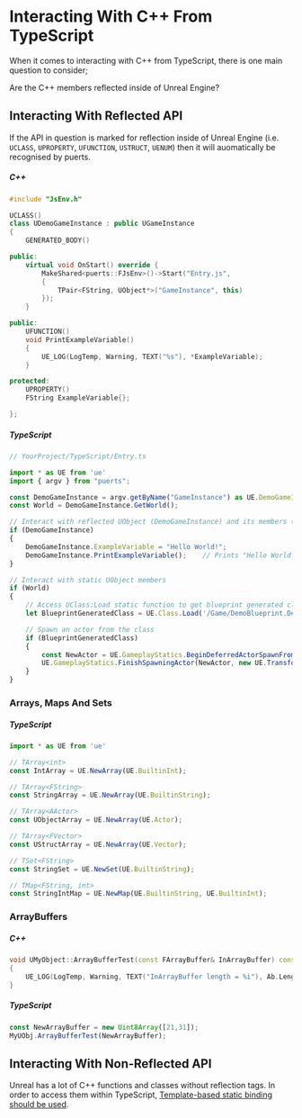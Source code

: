 # Interacting With C++ From TypeScript

When it comes to interacting with C++ from TypeScript, there is one main question to consider;

Are the C++ members reflected inside of Unreal Engine?

## Interacting With Reflected API
If the API in question is marked for reflection inside of Unreal Engine (i.e. `UCLASS`, `UPROPERTY`, `UFUNCTION`, `USTRUCT`, `UENUM`) then it will auomatically be recognised by puerts.

##### C++
``` c++
#include "JsEnv.h"

UCLASS()
class UDemoGameInstance : public UGameInstance
{
    GENERATED_BODY()

public:
    virtual void OnStart() override {
        MakeShared<puerts::FJsEnv>()->Start("Entry.js", 
        {
            TPair<FString, UObject*>("GameInstance", this)
        });
    }

public:
    UFUNCTION()
    void PrintExampleVariable()
    {
        UE_LOG(LogTemp, Warning, TEXT("%s"), *ExampleVariable);
    }

protected:
    UPROPERTY()
    FString ExampleVariable{};

};
```
##### TypeScript
``` typescript
// YourProject/TypeScript/Entry.ts

import * as UE from 'ue'
import { argv } from "puerts";

const DemoGameInstance = argv.getByName("GameInstance") as UE.DemoGameInstance;
const World = DemoGameInstance.GetWorld();

// Interact with reflected UObject (DemoGameInstance) and its members (UFUNCTION, UPROPERTY)
if (DemoGameInstance)
{
    DemoGameInstance.ExampleVariable = "Hello World!";
    DemoGameInstance.PrintExampleVariable();    // Prints "Hello World!" to U.E console
}

// Interact with static UObject members
if (World)
{
    // Access UClass:Load static function to get blueprint generated class
    let BlueprintGeneratedClass = UE.Class.Load('/Game/DemoBlueprint.DemoBlueprint_C');

    // Spawn an actor from the class
    if (BlueprintGeneratedClass)
    {
        const NewActor = UE.GameplayStatics.BeginDeferredActorSpawnFromClass(World, BlueprintGeneratedClass, null);       
        UE.GameplayStatics.FinishSpawningActor(NewActor, new UE.Transform(new UE.Vector(0, 0, 0)));
    }
}
```

### Arrays, Maps And Sets
##### TypeScript
``` typescript
import * as UE from 'ue'

// TArray<int>
const IntArray = UE.NewArray(UE.BuiltinInt);

// TArray<FString>
const StringArray = UE.NewArray(UE.BuiltinString);

// TArray<AActor>
const UObjectArray = UE.NewArray(UE.Actor);

// TArray<FVector>
const UStructArray = UE.NewArray(UE.Vector);

// TSet<FString>
const StringSet = UE.NewSet(UE.BuiltinString);

// TMap<FString, int>
const StringIntMap = UE.NewMap(UE.BuiltinString, UE.BuiltinInt);
```

### ArrayBuffers
##### C++
``` c++
void UMyObject::ArrayBufferTest(const FArrayBuffer& InArrayBuffer) const
{
    UE_LOG(LogTemp, Warning, TEXT("InArrayBuffer length = %i"), Ab.Length);
}
```
##### TypeScript
``` typescript
const NewArrayBuffer = new Uint8Array([21,31]);
MyUObj.ArrayBufferTest(NewArrayBuffer);
```

## Interacting With Non-Reflected API
Unreal has a lot of C++ functions and classes without reflection tags. In order to access them within TypeScript, [Template-based static binding should be used](./template_binding.md).